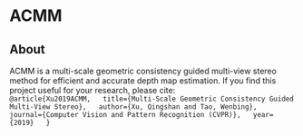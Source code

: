 # ACMM
## About
ACMM is a multi-scale geometric consistency guided multi-view stereo method for efficient and accurate depth map estimation. If you find this project useful for your research, please cite:  
`@article{Xu2019ACMM,  
title={Multi-Scale Geometric Consistency Guided Multi-View Stereo},  
author={Xu, Qingshan and Tao, Wenbing},  
journal={Computer Vision and Pattern Recognition (CVPR)},  
year={2019}  
}`
